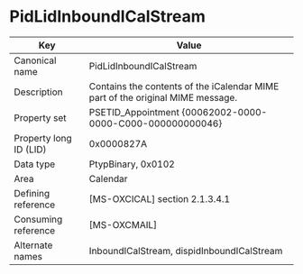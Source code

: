 # PidLidInboundICalStream

| Key | Value |
|---|---|
| Canonical name | PidLidInboundICalStream |
| Description | Contains the contents of the iCalendar MIME part of the original MIME message. |
| Property set | PSETID_Appointment {00062002-0000-0000-C000-000000000046} |
| Property long ID (LID) | 0x0000827A |
| Data type | PtypBinary, 0x0102 |
| Area | Calendar |
| Defining reference | [MS-OXCICAL] section 2.1.3.4.1 |
| Consuming reference | [MS-OXCMAIL] |
| Alternate names | InboundICalStream, dispidInboundICalStream |
